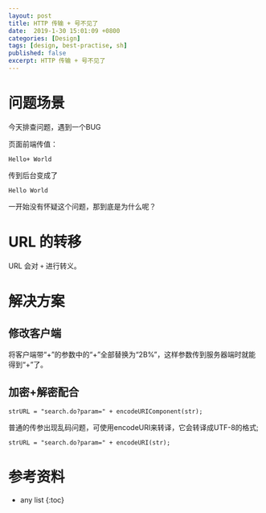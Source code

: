 ```yaml
---
layout: post
title: HTTP 传输 + 号不见了
date:  2019-1-30 15:01:09 +0800
categories: [Design]
tags: [design, best-practise, sh]
published: false
excerpt: HTTP 传输 + 号不见了
---
```


# 问题场景

今天排查问题，遇到一个BUG

页面前端传值：

```
Hello+ World
```

传到后台变成了 

```
Hello World
```

一开始没有怀疑这个问题，那到底是为什么呢？


# URL 的转移

URL 会对 `+` 进行转义。


# 解决方案

## 修改客户端

将客户端带“+”的参数中的“+”全部替换为‍“2B%”，这样参数传到服务器端时就能得到“+”了。


## 加密+解密配合

```
strURL = "search.do?param=" + encodeURIComponent(str);
```

普通的传参出现乱码问题，可使用encodeURI来转译，它会转译成UTF-8的格式;

```
strURL = "search.do?param=" + encodeURI(str);
```


# 参考资料 



* any list
{:toc}
